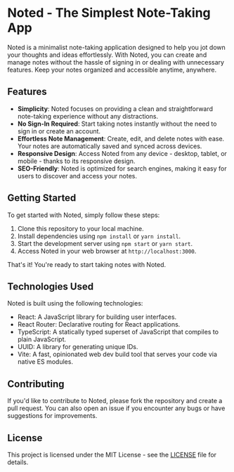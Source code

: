 # Noted - The Simplest Note-Taking App

Noted is a minimalist note-taking application designed to help you jot down your thoughts and ideas effortlessly. With Noted, you can create and manage notes without the hassle of signing in or dealing with unnecessary features. Keep your notes organized and accessible anytime, anywhere.

## Features

- **Simplicity**: Noted focuses on providing a clean and straightforward note-taking experience without any distractions.
- **No Sign-In Required**: Start taking notes instantly without the need to sign in or create an account.
- **Effortless Note Management**: Create, edit, and delete notes with ease. Your notes are automatically saved and synced across devices.
- **Responsive Design**: Access Noted from any device - desktop, tablet, or mobile - thanks to its responsive design.
- **SEO-Friendly**: Noted is optimized for search engines, making it easy for users to discover and access your notes.

## Getting Started

To get started with Noted, simply follow these steps:

1. Clone this repository to your local machine.
2. Install dependencies using `npm install` or `yarn install`.
3. Start the development server using `npm start` or `yarn start`.
4. Access Noted in your web browser at `http://localhost:3000`.

That's it! You're ready to start taking notes with Noted.

## Technologies Used

Noted is built using the following technologies:

- React: A JavaScript library for building user interfaces.
- React Router: Declarative routing for React applications.
- TypeScript: A statically typed superset of JavaScript that compiles to plain JavaScript.
- UUID: A library for generating unique IDs.
- Vite: A fast, opinionated web dev build tool that serves your code via native ES modules.

## Contributing

If you'd like to contribute to Noted, please fork the repository and create a pull request. You can also open an issue if you encounter any bugs or have suggestions for improvements.

## License

This project is licensed under the MIT License - see the [LICENSE](LICENSE) file for details.
